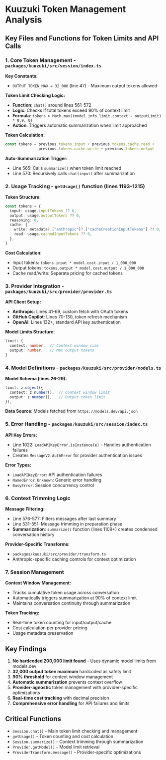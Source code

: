 # Kuuzuki Token Management Analysis

## Key Files and Functions for Token Limits and API Calls

### 1. Core Token Management - `packages/kuuzuki/src/session/index.ts`

**Key Constants:**
- `OUTPUT_TOKEN_MAX = 32_000` (line 47) - Maximum output tokens allowed

**Token Limit Checking Logic:**
- **Function**: `chat()` around lines 561-572
- **Logic**: Checks if total tokens exceed 90% of context limit
- **Formula**: `tokens > Math.max((model.info.limit.context - outputLimit) * 0.9, 0)`
- **Action**: Triggers automatic summarization when limit approached

**Token Calculation:**
```typescript
const tokens = previous.tokens.input + previous.tokens.cache.read + 
               previous.tokens.cache.write + previous.tokens.output
```

**Auto-Summarization Trigger:**
- Line 565: Calls `summarize()` when token limit reached
- Line 570: Recursively calls `chat(input)` after summarization

### 2. Usage Tracking - `getUsage()` function (lines 1193-1215)

**Token Structure:**
```typescript
const tokens = {
  input: usage.inputTokens ?? 0,
  output: usage.outputTokens ?? 0,
  reasoning: 0,
  cache: {
    write: metadata?.["anthropic"]?.["cacheCreationInputTokens"] ?? 0,
    read: usage.cachedInputTokens ?? 0,
  },
}
```

**Cost Calculation:**
- Input tokens: `tokens.input * model.cost.input / 1_000_000`
- Output tokens: `tokens.output * model.cost.output / 1_000_000`
- Cache read/write: Separate pricing for cached tokens

### 3. Provider Integration - `packages/kuuzuki/src/provider/provider.ts`

**API Client Setup:**
- **Anthropic**: Lines 41-69, custom fetch with OAuth tokens
- **GitHub Copilot**: Lines 70-130, token refresh mechanism
- **OpenAI**: Lines 132+, standard API key authentication

**Model Limits Structure:**
```typescript
limit: {
  context: number,  // Context window size
  output: number,   // Max output tokens
}
```

### 4. Model Definitions - `packages/kuuzuki/src/provider/models.ts`

**Model Schema (lines 26-29):**
```typescript
limit: z.object({
  context: z.number(),  // Context window limit
  output: z.number(),   // Output token limit
}),
```

**Data Source**: Models fetched from `https://models.dev/api.json`

### 5. Error Handling - `packages/kuuzuki/src/session/index.ts`

**API Key Errors:**
- Line 1022: `LoadAPIKeyError.isInstance(e)` - Handles authentication failures
- Creates `MessageV2.AuthError` for provider authentication issues

**Error Types:**
- `LoadAPIKeyError`: API authentication failures
- `NamedError.Unknown`: Generic error handling
- `BusyError`: Session concurrency control

### 6. Context Trimming Logic

**Message Filtering:**
- Line 576-577: Filters messages after last summary
- Line 531-551: Message trimming in preparation phase
- **Summarization**: `summarize()` function (lines 1109+) creates condensed conversation history

**Provider-Specific Transforms:**
- `packages/kuuzuki/src/provider/transform.ts`
- Anthropic-specific caching controls for context optimization

### 7. Session Management

**Context Window Management:**
- Tracks cumulative token usage across conversation
- Automatically triggers summarization at 90% of context limit
- Maintains conversation continuity through summarization

**Token Tracking:**
- Real-time token counting for input/output/cache
- Cost calculation per provider pricing
- Usage metadata preservation

## Key Findings

1. **No hardcoded 200,000 limit found** - Uses dynamic model limits from models.dev
2. **32,000 output token maximum** hardcoded as safety limit
3. **90% threshold** for context window management
4. **Automatic summarization** prevents context overflow
5. **Provider-agnostic** token management with provider-specific optimizations
6. **Real-time cost tracking** with decimal precision
7. **Comprehensive error handling** for API failures and limits

## Critical Functions

- `Session.chat()` - Main token limit checking and management
- `getUsage()` - Token counting and cost calculation  
- `Session.summarize()` - Context trimming through summarization
- `Provider.getModel()` - Model limit retrieval
- `ProviderTransform.message()` - Provider-specific optimizations